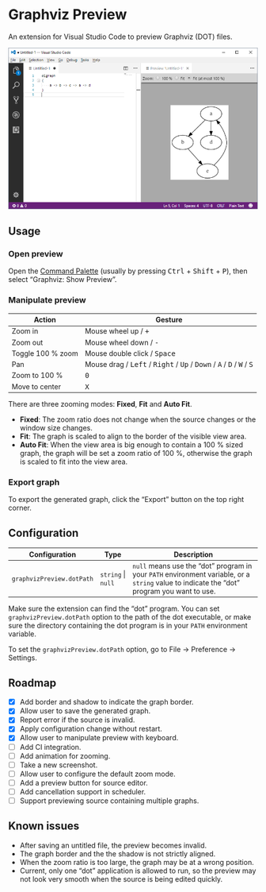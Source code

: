 # Graphviz Preview

An extension for Visual Studio Code to preview Graphviz (DOT) files.

![Graphviz Preview screenshot](resources/screenshot.png)

## Usage

### Open preview

Open the [Command Palette](https://code.visualstudio.com/docs/getstarted/userinterface#_command-palette) (usually by
pressing <kbd>Ctrl</kbd> + <kbd>Shift</kbd> + <kbd>P</kbd>), then select “Graphviz: Show Preview”.

### Manipulate preview

| Action            | Gesture                                                                                                                                       |
| ----------------- | --------------------------------------------------------------------------------------------------------------------------------------------- |
| Zoom in           | Mouse wheel up / <kbd>+</kbd>                                                                                                                 |
| Zoom out          | Mouse wheel down / <kbd>-</kbd>                                                                                                               |
| Toggle 100 % zoom | Mouse double click / <kbd>Space</kbd>                                                                                                         |
| Pan               | Mouse drag / <kbd>Left</kbd> / <kbd>Right</kbd> / <kbd>Up</kbd> / <kbd>Down</kbd> / <kbd>A</kbd> / <kbd>D</kbd> / <kbd>W</kbd> / <kbd>S</kbd> |
| Zoom to 100 %     | <kbd>0</kbd>                                                                                                                                  |
| Move to center    | <kbd>X</kbd>                                                                                                                                  |

There are three zooming modes: **Fixed**, **Fit** and **Auto Fit**.

- **Fixed**: The zoom ratio does not change when the source changes or the window size changes.
- **Fit**: The graph is scaled to align to the border of the visible view area.
- **Auto Fit**: When the view area is big enough to contain a 100 % sized graph, the graph will be set a zoom ratio of
  100 %, otherwise the graph is scaled to fit into the view area.

### Export graph

To export the generated graph, click the “Export” button on the top right corner.

## Configuration

| Configuration             | Type               | Description                                                                                                                                    |
| ------------------------- | ------------------ | ---------------------------------------------------------------------------------------------------------------------------------------------- |
| `graphvizPreview.dotPath` | `string` \| `null` | `null` means use the “dot” program in your `PATH` environment variable, or a `string` value to indicate the “dot” program you want to use. |

Make sure the extension can find the “dot” program. You can set `graphvizPreview.dotPath` option to the path of the dot
executable, or make sure the directory containing the dot program is in your `PATH` environment variable.

To set the `graphvizPreview.dotPath` option, go to File → Preference → Settings.

## Roadmap

- [x] Add border and shadow to indicate the graph border.
- [x] Allow user to save the generated graph.
- [x] Report error if the source is invalid.
- [x] Apply configuration change without restart.
- [x] Allow user to manipulate preview with keyboard.
- [ ] Add CI integration.
- [ ] Add animation for zooming.
- [ ] Take a new screenshot.
- [ ] Allow user to configure the default zoom mode.
- [ ] Add a preview button for source editor.
- [ ] Add cancellation support in scheduler.
- [ ] Support previewing source containing multiple graphs.

## Known issues

- After saving an untitled file, the preview becomes invalid.
- The graph border and the the shadow is not strictly aligned.
- When the zoom ratio is too large, the graph may be at a wrong position.
- Current, only one “dot” application is allowed to run, so the preview may not look very smooth when the source is
  being edited quickly.
